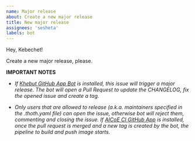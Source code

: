```yaml
---
name: Major release
about: Create a new major release
title: New major release
assignees: 'sesheta'
labels: bot
---
```


Hey, Kebechet!

Create a new major release, please.


**IMPORTANT NOTES**

- _If [Khebut GitHub App Bot](https://github.com/apps/khebhut) is installed, this issue will trigger a major release. The bot will open a Pull Request to update the CHANGELOG, fix the opened issue and create a tag._

- _Only users that are allowed to release (a.k.a. maintainers specified in the .thoth.yaml file) can open the issue, otherwise bot will reject them, commenting and closing the issue. If [AICoE CI GitHub App](https://github.com/apps/aicoe-ci) is installed, once the pull request is merged and a new tag is created by the bot, the pipeline to build and push image starts._
